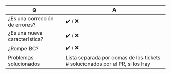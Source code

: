 | Q                              | A                                                                            |
|--------------------------------|------------------------------------------------------------------------------|
| ¿Es una corrección de errores? | ✔️ / ❌                                                                     |
| ¿Es una nueva característica?  | ✔️ / ❌                                                                     |
| ¿Rompe BC?                     | ✔️ / ❌                                                                     |
| Problemas solucionados         | Lista separada por comas de los tickets # solucionados por el PR, si los hay |
